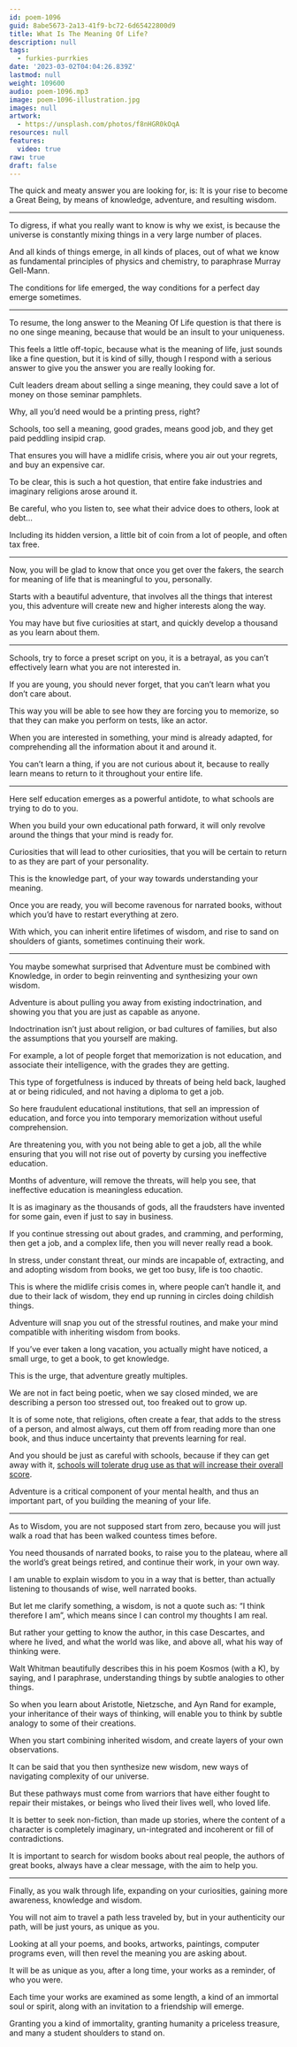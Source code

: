 ```yaml
---
id: poem-1096
guid: 8abe5673-2a13-41f9-bc72-6d65422800d9
title: What Is The Meaning Of Life?
description: null
tags:
  - furkies-purrkies
date: '2023-03-02T04:04:26.839Z'
lastmod: null
weight: 109600
audio: poem-1096.mp3
image: poem-1096-illustration.jpg
images: null
artwork:
  - https://unsplash.com/photos/f8nHGR0kOqA
resources: null
features:
  video: true
raw: true
draft: false
---
```


The quick and meaty answer you are looking for, is:
It is your rise to become a Great Being, by means of knowledge, adventure, and resulting wisdom.

---

To digress, if what you really want to know is why we exist,
is because the universe is constantly mixing things in a very large number of places.

And all kinds of things emerge, in all kinds of places,
out of what we know as fundamental principles of physics and chemistry, to paraphrase Murray Gell-Mann.

The conditions for life emerged,
the way conditions for a perfect day emerge sometimes.

---

To resume, the long answer to the Meaning Of Life question is that there is no one singe meaning,
because that would be an insult to your uniqueness.

This feels a little off-topic, because what is the meaning of life,
just sounds like a fine question, but it is kind of silly, though I respond with a serious answer to give you the answer you are really looking for.

Cult leaders dream about selling a singe meaning,
they could save a lot of money on those seminar pamphlets.

Why, all you’d need would be a printing press,
right?

Schools, too sell a meaning, good grades, means good job,
and they get paid peddling insipid crap.

That ensures you will have a midlife crisis, where you air out your regrets,
and buy an expensive car.

To be clear, this is such a hot question,
that entire fake industries and imaginary religions arose around it.

Be careful, who you listen to,
see what their advice does to others, look at debt…

Including its hidden version,
a little bit of coin from a lot of people, and often tax free.

---

Now, you will be glad to know that once you get over the fakers,
the search for meaning of life that is meaningful to you, personally.

Starts with a beautiful adventure, that involves all the things that interest you,
this adventure will create new and higher interests along the way.

You may have but five curiosities at start,
and quickly develop a thousand as you learn about them.

---

Schools, try to force a preset script on you,
it is a betrayal, as you can’t effectively learn what you are not interested in.

If you are young, you should never forget,
that you can’t learn what you don’t care about.

This way you will be able to see how they are forcing you to memorize,
so that they can make you perform on tests, like an actor.

When you are interested in something, your mind is already adapted,
for comprehending all the information about it and around it.

You can’t learn a thing, if you are not curious about it,
because to really learn means to return to it throughout your entire life.

---

Here self education emerges as a powerful antidote,
to what schools are trying to do to you.

When you build your own educational path forward,
it will only revolve around the things that your mind is ready for.

Curiosities that will lead to other curiosities,
that you will be certain to return to as they are part of your personality.

This is the knowledge part,
of your way towards understanding your meaning.

Once you are ready, you will become ravenous for narrated books,
without which you’d have to restart everything at zero.

With which, you can inherit entire lifetimes of wisdom,
and rise to sand on shoulders of giants, sometimes continuing their work.

---

You maybe somewhat surprised that Adventure must be combined with Knowledge,
in order to begin reinventing and synthesizing your own wisdom.

Adventure is about pulling you away from existing indoctrination,
and showing you that you are just as capable as anyone.

Indoctrination isn’t just about religion, or bad cultures of families,
but also the assumptions that you yourself are making.

For example, a lot of people forget that memorization is not education,
and associate their intelligence, with the grades they are getting.

This type of forgetfulness is induced by threats of being held back,
laughed at or being ridiculed, and not having a diploma to get a job.

So here fraudulent educational institutions, that sell an impression of education,
and force you into temporary memorization without useful comprehension.

Are threatening you, with you not being able to get a job,
all the while ensuring that you will not rise out of poverty by cursing you ineffective education.

Months of adventure, will remove the threats, will help you see,
that ineffective education is meaningless education.

It is as imaginary as the thousands of gods,
all the fraudsters have invented for some gain, even if just to say in business.

If you continue stressing out about grades, and cramming, and performing,
then get a job, and a complex life, then you will never really read a book.

In stress, under constant threat, our minds are incapable of,
extracting, and and adopting wisdom from books, we get too busy, life is too chaotic.

This is where the midlife crisis comes in, where people can’t handle it,
and due to their lack of wisdom, they end up running in circles doing childish things.

Adventure will snap you out of the stressful routines,
and make your mind compatible with inheriting wisdom from books.

If you’ve ever taken a long vacation,
you actually might have noticed, a small urge, to get a book, to get knowledge.

This is the urge,
that adventure greatly multiples.

We are not in fact being poetic, when we say closed minded,
we are describing a person too stressed out, too freaked out to grow up.

It is of some note, that religions, often create a fear, that adds to the stress of a person,
and almost always, cut them off from reading more than one book, and thus induce uncertainty that prevents learning for real.

And you should be just as careful with schools, because if they can get away with it,
[schools will tolerate drug use as that will increase their overall score](https://www.youtube.com/watch?v=VqWnumbraI4).

Adventure is a critical component of your mental health,
and thus an important part, of you building the meaning of your life.

---

As to Wisdom, you are not supposed start from zero,
because you will just walk a road that has been walked countess times before.

You need thousands of narrated books, to raise you to the plateau,
where all the world’s great beings retired, and continue their work, in your own way.

I am unable to explain wisdom to you in a way that is better,
than actually listening to thousands of wise, well narrated books.

But let me clarify something, a wisdom, is not a quote such as:
“I think therefore I am”, which means since I can control my thoughts I am real.

But rather your getting to know the author, in this case Descartes,
and where he lived, and what the world was like, and above all, what his way of thinking were.

Walt Whitman beautifully describes this in his poem Kosmos (with a K),
by saying, and I paraphrase, understanding things by subtle analogies to other things.

So when you learn about Aristotle, Nietzsche, and Ayn Rand for example,
your inheritance of their ways of thinking, will enable you to think by subtle analogy to some of their creations.

When you start combining inherited wisdom,
and create layers of your own observations.

It can be said that you then synthesize new wisdom,
new ways of navigating complexity of our universe.

But these pathways must come from warriors that have either fought to repair their mistakes,
or beings who lived their lives well, who loved life.

It is better to seek non-fiction, than made up stories,
where the content of a character is completely imaginary, un-integrated and incoherent or fill of contradictions.

It is important to search for wisdom books about real people,
the authors of great books, always have a clear message, with the aim to help you.

---

Finally, as you walk through life, expanding on your curiosities,
gaining more awareness, knowledge and wisdom.

You will not aim to travel a path less traveled by,
but in your authenticity our path, will be just yours, as unique as you.

Looking at all your poems, and books, artworks, paintings,
computer programs even, will then revel the meaning you are asking about.

It will be as unique as you, after a long time,
your works as a reminder, of who you were.

Each time your works are examined as some length,
a kind of an immortal soul or spirit, along with an invitation to a friendship will emerge.

Granting you a kind of immortality, granting humanity a priceless treasure,
and many a student shoulders to stand on.
